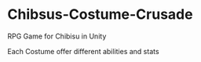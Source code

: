 # Chibsus-Costume-Crusade
RPG Game for Chibisu in Unity

Each Costume offer different abilities and stats
